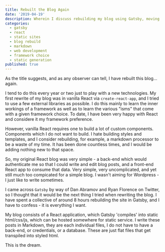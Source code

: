 ```yaml
---
title: Rebuilt the Blog Again
date: '2019-04-19'
description: Wherein I discuss rebuilding my blog using Gatsby, moving from a custom React setup to a static site generator for simplicity and performance.
categories:
  - gatsby
  - react
  - static sites
  - blog rebuild
  - markdown
  - web development
  - framework choice
  - static generation
published: true
---
```


As the title suggests, and as any observer can tell, I have rebuilt this blog... again.

I tend to do this every year or two just to play with a new technologies. My first rewrite of my blog was in vanilla
React via `create-react-app`, and I tried to use a few external libraries as possible. I do this mainly to learn the
inner workings of a framework as well as to learn the various "isms" that come with a given framework choice. To date, I
have been very happy with React and considere it my framework preference.

However, vanilla React requires one to build a lot of custom components. Components which I do not want to build. I hate
building styles and templates, and I consider rebuilding, for example, a markdown processor to be a waste of my time. It
has been done countless times, and I would be adding nothing new to that space.

So, my original React blog was very simple - a back-end which would authenticate me so that I could write and edit blog
posts, and a front-end React app to consume that data. Very simple, very uncomplicated, and yet still much too
compicated for a simple blog. I wasn't aiming for Wordpress - I just like to write sometimes.

I came across `Gatsby` by way of Dan Abramov and Ryan Florence on Twitter, so I thought that it would be the next thing
I tried when rewriting the blog. I have spent a collective of around 8 hours rebuilding the site in Gatsby, and I have
to confess - it is everything I want.

My blog consists of a React application, which Gatsby 'compiles' into static html/css/js, which can be hosted somewhere
for static service. I write these posts in Markdown, they are each individual files, I do not have to have a back-end,
or credentials, or a database. These are just flat files that get transpiled into styled html.

This is the dream.
